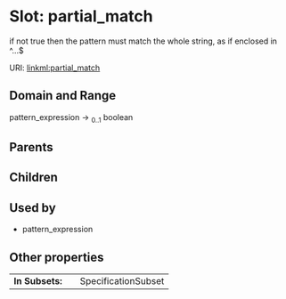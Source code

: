 
# Slot: partial_match


if not true then the pattern must match the whole string, as if enclosed in ^...$

URI: [linkml:partial_match](https://w3id.org/linkml/partial_match)


## Domain and Range

pattern_expression &#8594;  <sub>0..1</sub> boolean

## Parents


## Children


## Used by

 * pattern_expression

## Other properties

|  |  |  |
| --- | --- | --- |
| **In Subsets:** | | SpecificationSubset |

